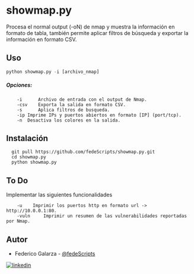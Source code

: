 # showmap.py
Procesa el normal output (-oN) de nmap y muestra la información en formato de tabla, también permite aplicar filtros de búsqueda y exportar la información en formato CSV.

## Uso
```python
python showmap.py -i [archivo_nmap] 
```

##### Opciones:
```
 	-i      Archivo de entrada con el output de Nmap.
 	-csv    Exporta la salida en formato CSV.
	-s      Aplica filtros de busqueda.
	-ip	Imprime IPs y puertos abiertos en formato [IP] (port/tcp).
	-n	Desactiva los colores en la salida.
```

## Instalación


```
  git pull https://github.com/fedeScripts/showmap.py.git
  cd showmap.py 
  python showmap.py
```

## To Do
Implementar las siguientes funcionalidades
```
	-u	  Imprimir los puertos http en formato url -> http://10.0.0.1:80.
	-vuln	  Imprimir un resumen de las vulnerabilidades reportadas por Nmap.
```

## Autor
- Federico Galarza  - [@fedeScripts](https://github.com/fedeScripts) 

[![linkedin](https://img.shields.io/badge/linkedin-0A66C2?style=for-the-badge&logo=linkedin&logoColor=white)](https://www.linkedin.com/in/federico-galarza)
